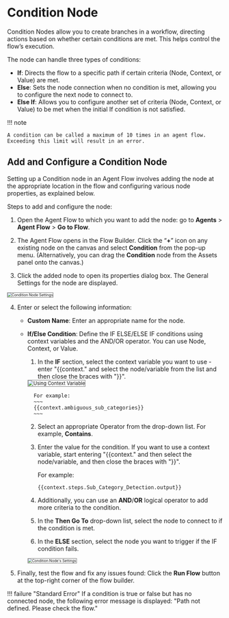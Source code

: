 # Condition Node

Condition Nodes allow you to create branches in a workflow, directing actions based on whether certain conditions are met. This helps control the flow’s execution.

The node can handle three types of conditions:

* **If**: Directs the flow to a specific path if certain criteria (Node, Context, or Value) are met.
* **Else**: Sets the node connection when no condition is met, allowing you to configure the next node to connect to.
* **Else If**: Allows you to configure another set of criteria (Node, Context, or Value) to be met when the initial If condition is not satisfied.

!!! note
    
    A condition can be called a maximum of 10 times in an agent flow. Exceeding this limit will result in an error.


## Add and Configure a Condition Node

Setting up a Condition node in an Agent Flow involves adding the node at the appropriate location in the flow and configuring various node properties, as explained below.

Steps to add and configure the node:

1. Open the Agent Flow to which you want to add the node: go to **Agents** > **Agent Flow** > **Go to Flow**.

2. The Agent Flow opens in the Flow Builder. Click the “**+**” icon on any existing node on the canvas and select **Condition** from the pop-up menu. (Alternatively, you can drag the **Condition** node from the Assets panel onto the canvas.)

3. Click the added node to open its properties dialog box. The General Settings for the node are displayed.  
<img src="../images/condition-node-settings-to-be-filled.png" alt="Condition Node Settings" title="Condition Node Settings" style="border: 1px solid gray; zoom:60%;">

4. Enter or select the following information:
    
    * **Custom Name**: Enter an appropriate name for the node.
    * **If/Else Condition**: Define the IF ELSE/ELSE IF conditions using context variables and the AND/OR operator. You can use Node, Context, or Value.
        1. In the **IF** section, select the context variable you want to use - enter "{{context." and select the node/variable from the list and then close the braces with "}}".  
        <img src="../images/if-condition-context-variable-selection.png" alt="Using Context Variable" title="Using Context Variable" style="border: 1px solid gray; zoom:80%;">
        
            For example: 
            ~~~
            {{context.ambiguous_sub_categories}}
            ~~~
        
        2. Select an appropriate Operator from the drop-down list. For example, **Contains**.

        3. Enter the value for the condition. If you want to use a context variable, start entering "{{context." and then select the node/variable, and then close the braces with "}}".
            
            For example:
            ~~~
            {{context.steps.Sub_Category_Detection.output}}   
            ~~~
        
        4. Additionally, you can use an **AND**/**OR** logical operator to add more criteria to the condition.

        5. In the **Then Go To** drop-down list, select the node to connect to if the condition is met.

        6. In the **ELSE** section, select the node you want to trigger if the IF condition fails.  
        <img src="../images/condition-node-settings-filled.png" alt="Condition Node's Settings" title="Condition Node's Settings" style="border: 1px solid gray; zoom:60%;">

5. Finally, test the flow and fix any issues found: Click the **Run Flow** button at the top-right corner of the flow builder.

!!! failure "Standard Error"
    If a condition is true or false but has no connected node, the following error message is displayed: "Path not defined. Please check the flow."


